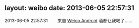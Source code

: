 layout: weibo
date: 2013-06-05 22:57:31
---
2013-06-05 22:57:31  &nbsp;&nbsp;&nbsp;&nbsp;&nbsp;&nbsp; 来自 <a href="http://app.weibo.com/t/feed/l4RWD" rel="nofollow">Weico.Android</a>
酒都让我喝了…… ​​​
